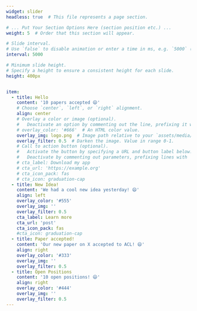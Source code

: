 ```yaml
---
widget: slider
headless: true  # This file represents a page section.

# ... Put Your Section Options Here (section position etc.) ...
weight: 5  # Order that this section will appear.

# Slide interval.
# Use `false` to disable animation or enter a time in ms, e.g. `5000` (5s).
interval: 5000

# Minimum slide height.
# Specify a height to ensure a consistent height for each slide.
height: 400px


item:
  - title: Hello
    content: '10 papers accepted 😄'
    # Choose `center`, `left`, or `right` alignment.
    align: center
    # Overlay a color or image (optional).
    #   Deactivate an option by commenting out the line, prefixing it with `#`.
    # overlay_color: '#666'  # An HTML color value.
    overlay_img: logo.png  # Image path relative to your `assets/media/` folder
    overlay_filter: 0.5  # Darken the image. Value in range 0-1.
    # Call to action button (optional).
    #   Activate the button by specifying a URL and button label below.
    #   Deactivate by commenting out parameters, prefixing lines with `#`.
    # cta_label: Download my app
    # cta_url: 'https://example.org'
    # cta_icon_pack: fas
    # cta_icon: graduation-cap
  - title: New Idea!
    content: 'We had a cool new idea yesterday! 😄'
    align: left
    overlay_color: '#555'
    overlay_img: ''
    overlay_filter: 0.5
    cta_label: Learn more
    cta_url: 'post'
    cta_icon_pack: fas
    #cta_icon: graduation-cap
  - title: Paper accepted!
    content: 'Our new paper on X accepted to ACL! 😄'
    align: right
    overlay_color: '#333'
    overlay_img: ''
    overlay_filter: 0.5
  - title: Open Positions
    content: '10 open positions! 😄'
    align: right
    overlay_color: '#444'
    overlay_img: ''
    overlay_filter: 0.5
---
```


